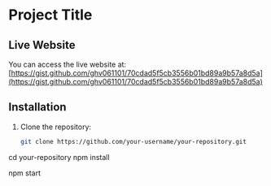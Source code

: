 # Project Title

## Live Website

You can access the live website at:  
[https://gist.github.com/ghv061101/70cdad5f5cb3556b01bd89a9b57a8d5a](https://gist.github.com/ghv061101/70cdad5f5cb3556b01bd89a9b57a8d5a)

## Installation

1. Clone the repository:
   ```bash
   git clone https://github.com/your-username/your-repository.git

cd your-repository
npm install

npm start
